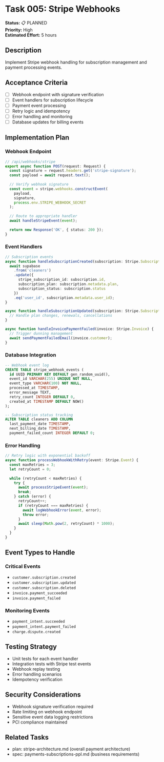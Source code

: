 # Task 005: Stripe Webhooks

**Status:** 📋 PLANNED  
**Priority:** High  
**Estimated Effort:** 5 hours  

## Description
Implement Stripe webhook handling for subscription management and payment processing events.

## Acceptance Criteria
- [ ] Webhook endpoint with signature verification
- [ ] Event handlers for subscription lifecycle
- [ ] Payment event processing
- [ ] Retry logic and idempotency
- [ ] Error handling and monitoring
- [ ] Database updates for billing events

## Implementation Plan

### Webhook Endpoint
```typescript
// /api/webhooks/stripe
export async function POST(request: Request) {
  const signature = request.headers.get('stripe-signature');
  const payload = await request.text();
  
  // Verify webhook signature
  const event = stripe.webhooks.constructEvent(
    payload,
    signature,
    process.env.STRIPE_WEBHOOK_SECRET
  );
  
  // Route to appropriate handler
  await handleStripeEvent(event);
  
  return new Response('OK', { status: 200 });
}
```

### Event Handlers
```typescript
// Subscription events
async function handleSubscriptionCreated(subscription: Stripe.Subscription) {
  await supabase
    .from('cleaners')
    .update({
      stripe_subscription_id: subscription.id,
      subscription_plan: subscription.metadata.plan,
      subscription_status: subscription.status
    })
    .eq('user_id', subscription.metadata.user_id);
}

async function handleSubscriptionUpdated(subscription: Stripe.Subscription) {
  // Handle plan changes, renewals, cancellations
}

async function handleInvoicePaymentFailed(invoice: Stripe.Invoice) {
  // Trigger dunning management
  await sendPaymentFailedEmail(invoice.customer);
}
```

### Database Integration
```sql
-- Webhook event log
CREATE TABLE stripe_webhook_events (
  id UUID PRIMARY KEY DEFAULT gen_random_uuid(),
  event_id VARCHAR(255) UNIQUE NOT NULL,
  event_type VARCHAR(100) NOT NULL,
  processed_at TIMESTAMP,
  error_message TEXT,
  retry_count INTEGER DEFAULT 0,
  created_at TIMESTAMP DEFAULT NOW()
);

-- Subscription status tracking
ALTER TABLE cleaners ADD COLUMN
  last_payment_date TIMESTAMP,
  next_billing_date TIMESTAMP,
  payment_failed_count INTEGER DEFAULT 0;
```

### Error Handling
```typescript
// Retry logic with exponential backoff
async function processWebhookWithRetry(event: Stripe.Event) {
  const maxRetries = 3;
  let retryCount = 0;
  
  while (retryCount < maxRetries) {
    try {
      await processStripeEvent(event);
      break;
    } catch (error) {
      retryCount++;
      if (retryCount === maxRetries) {
        await logWebhookError(event, error);
        throw error;
      }
      await sleep(Math.pow(2, retryCount) * 1000);
    }
  }
}
```

## Event Types to Handle
### Critical Events
- `customer.subscription.created`
- `customer.subscription.updated` 
- `customer.subscription.deleted`
- `invoice.payment_succeeded`
- `invoice.payment_failed`

### Monitoring Events
- `payment_intent.succeeded`
- `payment_intent.payment_failed`
- `charge.dispute.created`

## Testing Strategy
- Unit tests for each event handler
- Integration tests with Stripe test events
- Webhook replay testing
- Error handling scenarios
- Idempotency verification

## Security Considerations
- Webhook signature verification required
- Rate limiting on webhook endpoint
- Sensitive event data logging restrictions
- PCI compliance maintained

## Related Tasks
- plan: stripe-architecture.md (overall payment architecture)
- spec: payments-subscriptions-ppl.md (business requirements)